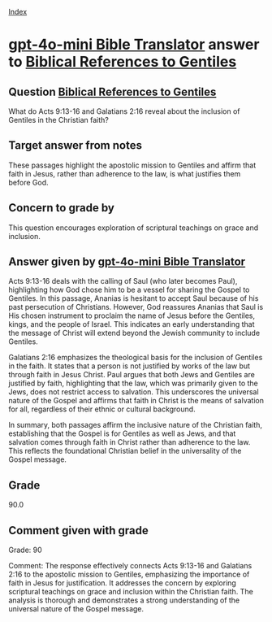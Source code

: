 
[Index](../../index.md)
# [gpt-4o-mini Bible Translator](../../answering_models/gpt-4o-mini_Bible_Translator.md) answer to [Biblical References to Gentiles](../../questions/Biblical_References_to_Gentiles.md)

## Question [Biblical References to Gentiles](../../questions/Biblical_References_to_Gentiles.md)
What do Acts 9:13-16 and Galatians 2:16 reveal about the inclusion of Gentiles in the Christian faith?

## Target answer from notes
These passages highlight the apostolic mission to Gentiles and affirm that faith in Jesus, rather than adherence to the law, is what justifies them before God.

## Concern to grade by
This question encourages exploration of scriptural teachings on grace and inclusion.

## Answer given by [gpt-4o-mini Bible Translator](../../answering_models/gpt-4o-mini_Bible_Translator.md)
Acts 9:13-16 deals with the calling of Saul (who later becomes Paul), highlighting how God chose him to be a vessel for sharing the Gospel to Gentiles. In this passage, Ananias is hesitant to accept Saul because of his past persecution of Christians. However, God reassures Ananias that Saul is His chosen instrument to proclaim the name of Jesus before the Gentiles, kings, and the people of Israel. This indicates an early understanding that the message of Christ will extend beyond the Jewish community to include Gentiles.

Galatians 2:16 emphasizes the theological basis for the inclusion of Gentiles in the faith. It states that a person is not justified by works of the law but through faith in Jesus Christ. Paul argues that both Jews and Gentiles are justified by faith, highlighting that the law, which was primarily given to the Jews, does not restrict access to salvation. This underscores the universal nature of the Gospel and affirms that faith in Christ is the means of salvation for all, regardless of their ethnic or cultural background.

In summary, both passages affirm the inclusive nature of the Christian faith, establishing that the Gospel is for Gentiles as well as Jews, and that salvation comes through faith in Christ rather than adherence to the law. This reflects the foundational Christian belief in the universality of the Gospel message.

## Grade
90.0

## Comment given with grade
Grade: 90

Comment: The response effectively connects Acts 9:13-16 and Galatians 2:16 to the apostolic mission to Gentiles, emphasizing the importance of faith in Jesus for justification. It addresses the concern by exploring scriptural teachings on grace and inclusion within the Christian faith. The analysis is thorough and demonstrates a strong understanding of the universal nature of the Gospel message.
